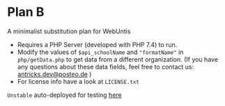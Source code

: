 # Plan B

A minimalist substitution plan for WebUntis

 * Requires a PHP Server (developed with PHP 7.4) to run.
 * Modify the values of `$api_schoolName` and `"formatName"` in `php/getData.php` to get data from a different organization. (If you have any questions about these data fields, feel free to contact us: [antricks.dev@posteo.de](mailto:antricks.dev@posteo.de) )
 * For license info have a look at `LICENSE.txt`

`Unstable` auto-deployed for testing [here](https://demo.antricks.dev/substitution-table)
